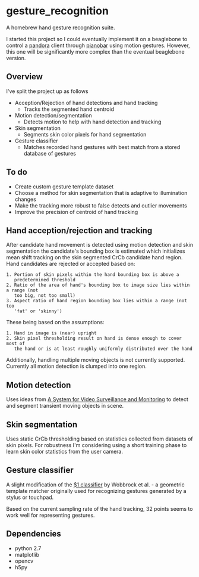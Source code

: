 # gesture_recognition
A homebrew hand gesture recognition suite.

I started this project so I could eventually implement it on a beaglebone to
control a [pandora](http://www.pandora.com/) client through
[pianobar](http://6xq.net/projects/pianobar/) using motion gestures. However,
this one will be significantly more complex than the eventual beaglebone
version.


## Overview
I've split the project up as follows

* Acception/Rejection of hand detections and hand tracking
  * Tracks the segmented hand centroid
* Motion detection/segmentation
  * Detects motion to help with hand detection and tracking
* Skin segmentation
  * Segments skin color pixels for hand segmentation
* Gesture classifier
  * Matches recorded hand gestures with best match from a stored database of
    gestures


## To do
* Create custom gesture template dataset
* Choose a method for skin segmentation that is adaptive to illumination changes
* Make the tracking more robust to false detects and outlier movements
* Improve the precision of centroid of hand tracking


## Hand acception/rejection and tracking
After candidate hand movement is detected using motion detection and skin
segmentation the candidate's bounding box is estimated which initializes mean
shift tracking on the skin segmented CrCb candidate hand region. Hand candidates
are rejected or accepted based on:

    1. Portion of skin pixels within the hand bounding box is above a
       predetermined threshold
    2. Ratio of the area of hand's bounding box to image size lies within a range (not
       too big, not too small)
    3. Aspect ratio of hand region bounding box lies within a range (not too
       'fat' or 'skinny')

These being based on the assumptions:

    1. Hand in image is (near) upright
    2. Skin pixel thresholding result on hand is dense enough to cover most of
       the hand or is at least roughly uniformly distributed over the hand

Additionally, handling multiple moving objects is not currently
supported. Currently all motion detection is clumped into one region.


## Motion detection
Uses ideas from
[A System for Video Surveillance and Monitoring](https://www.ri.cmu.edu/pub_files/pub2/collins_robert_2000_1/collins_robert_2000_1.pdf)
to detect and segment transient moving objects in scene.


## Skin segmentation
Uses static CrCb thresholding based on statistics collected from datasets of
skin pixels. For robustness I'm considering using a short training phase to
learn skin color statistics from the user camera.


## Gesture classifier
A slight modification of the
[$1 classifier](http://depts.washington.edu/aimgroup/proj/dollar/) by Wobbrock
et al. - a geometric template matcher originally used for recognizing gestures
generated by a stylus or touchpad.

Based on the current sampling rate of the hand tracking, 32 points seems to work
well for representing gestures.

## Dependencies
* python 2.7
* matplotlib
* opencv
* h5py
